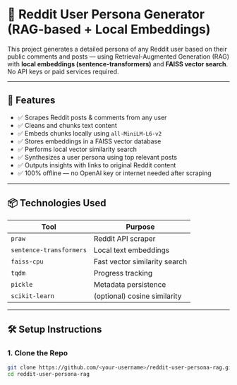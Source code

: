 # 🤖 Reddit User Persona Generator (RAG-based + Local Embeddings)

This project generates a detailed persona of any Reddit user based on their public comments and posts — using Retrieval-Augmented Generation (RAG) with **local embeddings (sentence-transformers)** and **FAISS vector search**. No API keys or paid services required.

---

## 🚀 Features

- ✅ Scrapes Reddit posts & comments from any user
- ✅ Cleans and chunks text content
- ✅ Embeds chunks locally using `all-MiniLM-L6-v2`
- ✅ Stores embeddings in a FAISS vector database
- ✅ Performs local vector similarity search
- ✅ Synthesizes a user persona using top relevant posts
- ✅ Outputs insights with links to original Reddit content
- ✅ 100% offline — no OpenAI key or internet needed after scraping

---

## 📦 Technologies Used

| Tool | Purpose |
|------|---------|
| `praw` | Reddit API scraper |
| `sentence-transformers` | Local text embeddings |
| `faiss-cpu` | Fast vector similarity search |
| `tqdm` | Progress tracking |
| `pickle` | Metadata persistence |
| `scikit-learn` | (optional) cosine similarity |

---

## 🛠️ Setup Instructions

### 1. Clone the Repo

```bash
git clone https://github.com/<your-username>/reddit-user-persona-rag.git
cd reddit-user-persona-rag
